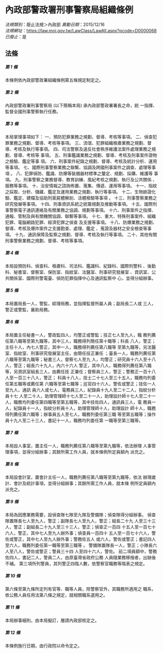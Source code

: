 # 內政部警政署刑事警察局組織條例

*法規類別*：廢止法規＞內政部
*異動日期*：2015/12/16  
*法規網址*：https://law.moj.gov.tw/LawClass/LawAll.aspx?pcode=D0000068
*已廢止*：是


## 法條
##### 第 1 條
本條例依內政部警政署組織條例第五條規定制定之。

##### 第 2 條
內政部警政署刑事警察局 (以下簡稱本局) 承內政部警政署署長之命，統
一指揮、監督全國刑事警察執行任務。

##### 第 3 條
本局掌理事項如下：
一、預防犯罪業務之規劃、督導、考核等事項。
二、偵查犯罪業務之規劃、督導、考核等事項。
三、流氓、犯罪組織檢肅業務之規劃、督導、考核及執行等事項。
四、司法警察及違反社會秩序維護法案件處理業務之規劃、督導、考核等
    事項。
五、刑事鑑識業務之規劃、督導、考核及刑事案件證物之檢驗、鑑定等事
    項。
六、刑事案件紀錄之規劃、督導、考核及統計分析、運用等事項。
七、國際刑事警察業務之聯繫、協調及跨國刑事案件之調查、處理等事項
    。
八、犯罪偵防、鑑識、防爆等裝備器材標準之釐定、規劃、採購、維護等
    事項。
九、刑事警察之業務督導、教育訓練、風紀考核之規劃、執行及公共關係
    、服務等事項。
十、治安情報之諮詢佈置、蒐集、傳遞、運用等事項。
十一、指紋之採取、分析、儲藏、鑑定及運用業務之規劃、執行等事項。
十二、生物跡證化驗、鑑定、建檔及協助刑案屍體解剖、活體檢驗等事項
      。
十三、刑事警察業務之研究發展等事項。
十四、刑事資訊系統之統籌規劃及推動等事項。
十五、國際刑事警察電子通訊連絡及有關業務之協調、規劃等事項。
十六、刑事案件之指揮、通報、管制及與有關機關協調、聯繫等事項。
十七、重大、特殊刑事案件、組織犯罪、電腦網路犯罪、經濟犯罪之偵查
      及支援等事項。
十八、防爆業務之規劃、督導、考核及爆炸案件之支援勘查、處理、鑑定
      、蒐證及器材之安全檢查等事項。
十九、通訊保障及監察之規劃、督導、考核及執行等事項。
二十、其他有關刑事警察業務之規劃、督導、考核等事項。

##### 第 4 條
本局設預防科、偵查科、檢肅科、司法科、鑑識科、紀錄科、國際刑警科
、後勤科、秘書室、督察室、保防室、指紋室、法醫室、刑事研究發展室
、資訊室、公共關係室、國際刑警電臺、偵防犯罪指揮中心及通訊監察中
心，並得分組辦事。

##### 第 5 條
本局置局長一人，警監，綜理局務，並指揮監督所屬人員；副局長二人或
三人，警正或警監，襄助局務。

##### 第 6 條
本局置主任秘書一人，警政監四人，均警正或警監；技正七人至九人，職
務列薦任第八職等至第九職等，其中三人，職務得列簡任第十職等；科長
八人，警正；主任十人，內七人警正，其中一人，職務得列薦任第八職等
至第九職等，另法醫室、指紋室、刑事研究發展室主任，由簡任技正兼任
；臺長一人，職務列薦任第八職等至第九職等；秘書三人，督察七人至九
人，均警正；研究員十六人至十八人，警正；組長六十九人，內六十六人
警正，其中八人，職務得列薦任第八職等，另資訊室組長三人，由薦任技
正兼任；督察員三人，警正；警務正一百十八人至一百三十八人，警正；
科員十八人，技士二十七人至三十五人，職務均列委任第五職等或薦任第
六職等至第七職等；巡官四十六人，警佐或警正；技佐一人至九人，通訊
員六人或七人，電務員三人，紀錄員十九人至二十二人，指紋分析員十七
人至二十人，助理管理師十七人至二十一人，助理設計師十七人至二十一
人，職務均列委任第四職等至第五職等，其中技佐四人，通訊員三人，電
務員一人，紀錄員十一人，指紋分析員十人，助理管理師十人，助理設計
師十人，職務得列薦任第六職等；辦事員五人至七人，職務列委任第三職
等至第五職等；操作員十九人至二十三人，書記十一人，職務均列委任第
一職等至第三職等。

##### 第 7 條
本局設人事室，置主任一人，職務列薦任第八職等至第九職等，依法辦理
人事管理事項，並得分組辦事；其餘所需工作人員，就本條例所定員額內
派充之。

##### 第 8 條
本局設會計室，置會計主任一人，職務列薦任第八職等至第九職等，依法
辦理歲計、會計及統計事項，並得分組辦事；其餘所需工作人員，就本條
例所定員額內派充之。

##### 第 9 條
本局為因應業務需要，設偵查隊七隊至九隊及警備隊；偵查隊得分組辦事。
偵查隊置隊長七人至九人，警正；副隊長七人至九人，警正；組長二十九
人至三十三人，警正；副組長二十九人至三十三人，警正；偵查正一百四
十五人至一百七十六人，警正，其中七人至九人辦外事；偵查員一百四十
五人至一百七十六人，警佐或警正，其中七人至九人辦外事；警務佐五人
或六人，警佐或警正；書記四人至六人，職務列委任第一職等至第三職等
。
警備隊置隊長一人，警正；小隊長六人至八人，警佐或警正；警員三十四
人至四十六人，警佐。
前二項員額中，警務佐四人，書記二人，警員二人，由原臺灣省政府公務
人員隨業務移撥者，出缺後不補。
第三項所列警員，其列警正四階人數，依警察官職務等階表之規定。

##### 第 10 條
第六條至第九條所定列有官等、職等人員，除警察官外，其職務所適用之
職系，依公務人員任用法第八條之規定，就相關職系選用之。

##### 第 11 條
本局辦事細則，由本局擬訂，層請內政部核定之。

##### 第 12 條
本條例施行日期，由行政院以命令定之。


